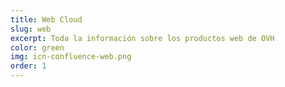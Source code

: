 ```yaml
---
title: Web Cloud
slug: web
excerpt: Toda la información sobre los productos web de OVH
color: green
img: icn-confluence-web.png
order: 1
---
```

